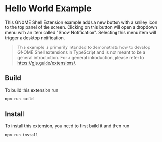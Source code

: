 # Hello World Example

This GNOME Shell Extension example adds a new button with a smiley icon to the top panel of the screen. Clicking on this button will open a dropdown menu with an item called "Show Notification". Selecting this menu item will trigger a desktop notification.

> This example is primarily intended to demonstrate how to develop GNOME Shell extensions in TypeScript and is not meant to be a general introduction. For a general introduction, please refer to https://gjs.guide/extensions/.

## Build

To build this extension run

```
npm run build
```

## Install

To install this extension, you need to first build it and then run

```
npm run install
```